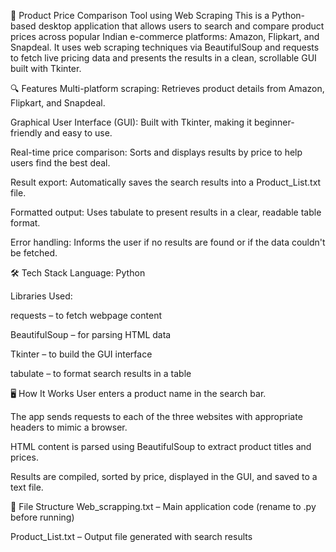 🛒 Product Price Comparison Tool using Web Scraping
This is a Python-based desktop application that allows users to search and compare product prices across popular Indian e-commerce platforms: Amazon, Flipkart, and Snapdeal. It uses web scraping techniques via BeautifulSoup and requests to fetch live pricing data and presents the results in a clean, scrollable GUI built with Tkinter.

🔍 Features
Multi-platform scraping: Retrieves product details from Amazon, Flipkart, and Snapdeal.

Graphical User Interface (GUI): Built with Tkinter, making it beginner-friendly and easy to use.

Real-time price comparison: Sorts and displays results by price to help users find the best deal.

Result export: Automatically saves the search results into a Product_List.txt file.

Formatted output: Uses tabulate to present results in a clear, readable table format.

Error handling: Informs the user if no results are found or if the data couldn't be fetched.

🛠 Tech Stack
Language: Python

Libraries Used:

requests – to fetch webpage content

BeautifulSoup – for parsing HTML data

Tkinter – to build the GUI interface

tabulate – to format search results in a table

🖥️ How It Works
User enters a product name in the search bar.

The app sends requests to each of the three websites with appropriate headers to mimic a browser.

HTML content is parsed using BeautifulSoup to extract product titles and prices.

Results are compiled, sorted by price, displayed in the GUI, and saved to a text file.

📂 File Structure
Web_scrapping.txt – Main application code (rename to .py before running)

Product_List.txt – Output file generated with search results
